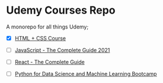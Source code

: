 # Udemy Courses Repo

A monorepo for all things Udemy;

- [x] [HTML + CSS Course](https://www.udemy.com/course/modern-html-css-from-the-beginning/)
- [ ] [JavaScript - The Complete Guide 2021](https://www.udemy.com/course/javascript-the-complete-guide-2020-beginner-advanced/)
- [ ] [React - The Complete Guide](https://www.udemy.com/course/react-the-complete-guide-incl-redux/)
- [ ] [Python for Data Science and Machine Learning Bootcamp](https://www.udemy.com/course/python-for-data-science-and-machine-learning-bootcamp/)


